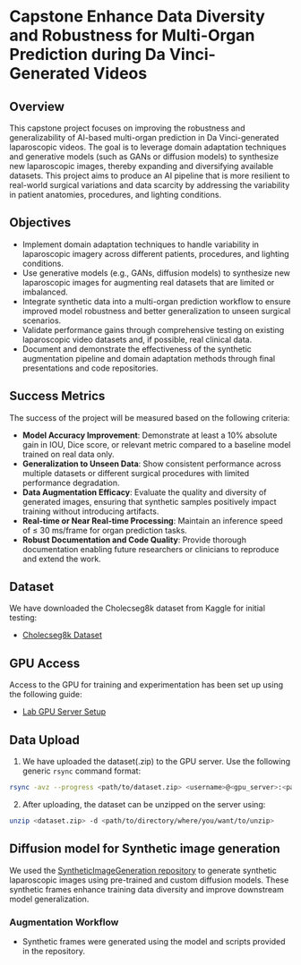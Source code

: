 # Capstone Enhance Data Diversity and Robustness for Multi-Organ Prediction during Da Vinci-Generated Videos

## Overview
This capstone project focuses on improving the robustness and generalizability of AI-based multi-organ prediction in Da Vinci-generated laparoscopic videos. The goal is to leverage domain adaptation techniques and generative models (such as GANs or diffusion models) to synthesize new laparoscopic images, thereby expanding and diversifying available datasets. This project aims to produce an AI pipeline that is more resilient to real-world surgical variations and data scarcity by addressing the variability in patient anatomies, procedures, and lighting conditions.

## Objectives
- Implement domain adaptation techniques to handle variability in laparoscopic imagery across different patients, procedures, and lighting conditions.
- Use generative models (e.g., GANs, diffusion models) to synthesize new laparoscopic images for augmenting real datasets that are limited or imbalanced.
- Integrate synthetic data into a multi-organ prediction workflow to ensure improved model robustness and better generalization to unseen surgical scenarios.
- Validate performance gains through comprehensive testing on existing laparoscopic video datasets and, if possible, real clinical data.
- Document and demonstrate the effectiveness of the synthetic augmentation pipeline and domain adaptation methods through final presentations and code repositories.

## Success Metrics
The success of the project will be measured based on the following criteria:
- **Model Accuracy Improvement**: Demonstrate at least a 10% absolute gain in IOU, Dice score, or relevant metric compared to a baseline model trained on real data only.
- **Generalization to Unseen Data**: Show consistent performance across multiple datasets or different surgical procedures with limited performance degradation.
- **Data Augmentation Efficacy**: Evaluate the quality and diversity of generated images, ensuring that synthetic samples positively impact training without introducing artifacts.
- **Real-time or Near Real-time Processing**: Maintain an inference speed of ≤ 30 ms/frame for organ prediction tasks.
- **Robust Documentation and Code Quality**: Provide thorough documentation enabling future researchers or clinicians to reproduce and extend the work.

## Dataset
We have downloaded the Cholecseg8k dataset from Kaggle for initial testing:
- [Cholecseg8k Dataset](https://www.kaggle.com/datasets/newslab/cholecseg8k)

## GPU Access
Access to the GPU for training and experimentation has been set up using the following guide:
- [Lab GPU Server Setup](https://github.com/SLUVisLab/lab-wiki/wiki/%F0%9F%93%9F-Lab-GPU-Server-Setup)

## Data Upload
1. We have uploaded the dataset(.zip) to the GPU server. Use the following generic `rsync` command format:
```bash
rsync -avz --progress <path/to/dataset.zip> <username>@<gpu_server>:<path/to/directory/where/you/want/to/upload>
```
2. After uploading, the dataset can be unzipped on the server using:
```bash
unzip <dataset.zip> -d <path/to/directory/where/you/want/to/unzip>
```

## Diffusion model for Synthetic image generation
We used the [SyntheticImageGeneration repository](https://github.com/SimeonAllmendinger/SyntheticImageGeneration) to generate synthetic laparoscopic images using pre-trained and custom diffusion models. These synthetic frames enhance training data diversity and improve downstream model generalization.

### Augmentation Workflow
  - Synthetic frames were generated using the model and scripts provided in the repository.


